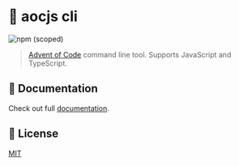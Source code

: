 # 🎄 aocjs cli
![npm (scoped)](https://img.shields.io/npm/v/@aocjs/cli)

> [Advent of Code](https://adventofcode.com/) command line tool. Supports JavaScript and TypeScript.

## 📝 Documentation

Check out full [documentation](http://aocjs.github.io/).


## 📜 License

[MIT](https://choosealicense.com/licenses/mit/)
